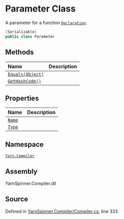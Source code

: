 <!-- This file was generated by a tool. Do not edit this file by hand. -->

# Parameter Class

A parameter for a function [`Declaration`](/api/csharp/yarn.compiler/declaration.md).


```csharp
[Serializable]
public class Parameter
```



## Methods
|Name|Description|
|:---|:---|
|[`Equals(Object)`](/api/csharp/yarn.compiler/declaration.parameter.equals-system.object-.md)||
|[`GetHashCode()`](/api/csharp/yarn.compiler/declaration.parameter.gethashcode.md)||
## Properties
|Name|Description|
|:---|:---|
|[`Name`](/api/csharp/yarn.compiler/declaration.parameter.name.md)||
|[`Type`](/api/csharp/yarn.compiler/declaration.parameter.type.md)||
## Namespace
[`Yarn.Compiler`](/api/csharp/yarn.compiler/README.md)

## Assembly
YarnSpinner.Compiler.dll

## Source
Defined in [YarnSpinner.Compiler/Compiler.cs](https://github.com/YarnSpinnerTool/YarnSpinner//blob/develop/YarnSpinner.Compiler/Compiler.cs#L333), line 333.
